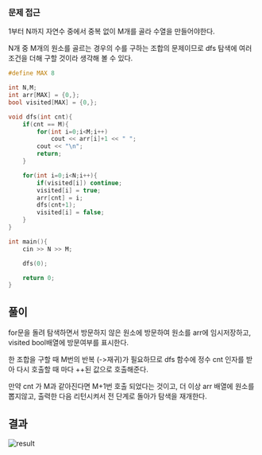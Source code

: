 
### 문제 접근

1부터 N까지 자연수 중에서 중복 없이 M개를 골라 수열을 만들어야한다.

N개 중 M개의 원소를 골르는 경우의 수를 구하는 조합의 문제이므로 dfs 탐색에 여러 조건을 더해 구할 것이라 생각해 볼 수 있다. 



```cpp
#define MAX 8

int N,M;
int arr[MAX] = {0,};
bool visited[MAX] = {0,};

void dfs(int cnt){
    if(cnt == M){
        for(int i=0;i<M;i++)
            cout << arr[i]+1 << " ";
        cout << "\n";
        return;
    }

    for(int i=0;i<N;i++){
        if(visited[i]) continue;
        visited[i] = true;
        arr[cnt] = i;
        dfs(cnt+1);
        visited[i] = false;
    }
}

int main(){
    cin >> N >> M;

    dfs(0);

    return 0;
}
```

풀이
---
for문을 돌려 탐색하면서 방문하지 않은 원소에 방문하여 원소를 arr에 임시저장하고, visited bool배열에 방문여부를 표시한다.

한 조합을 구할 때 M번의 반복 (->재귀)가 필요하므로 dfs 함수에 정수 cnt 인자를 받아 다시 호출할 때 마다 ++된 값으로 호출해준다. 

만약 cnt 가 M과 같아진다면 M+1번 호출 되었다는 것이고, 더 이상 arr 배열에 원소를 뽑지않고, 출력한 다음 리턴시켜서 전 단계로 돌아가 탐색을 재개한다.

결과
---
![result](https://i.ibb.co/cbXfN0H/image.png)

